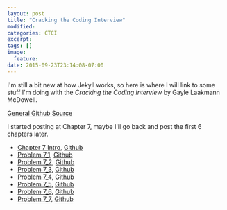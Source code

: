 ```yaml
---
layout: post
title: "Cracking the Coding Interview"
modified:
categories: CTCI
excerpt:
tags: []
image:
  feature:
date: 2015-09-23T23:14:08-07:00
---
```


I'm still a bit new at how Jekyll works, so here is where I will link to some stuff I'm doing with the *Cracking the Coding Interview* by Gayle Laakmann McDowell.

[General Github Source](https://github.com/patricknyu/CtCInterview)

I started posting at Chapter 7, maybe I'll go back and post the first 6 chapters later.

- [Chapter 7 Intro](/ctci/chapter-7/), [Github](https://github.com/patricknyu/CtCInterview/blob/master/readme.md)
- [Problem 7_1](/ctci/problem-7_1-ctci/), [Github](https://github.com/patricknyu/CtCInterview/tree/master/ch_7/7_1)
- [Problem 7_2](/ctci/problem-7_2-ctci/), [Github](https://github.com/patricknyu/CtCInterview/tree/master/ch_7/7_2)
- [Problem 7_3](/ctci/problem-7_3-ctci/), [Github](https://github.com/patricknyu/CtCInterview/tree/master/ch_7/7_3)
- [Problem 7_4](/ctci/problem-7_4-ctci/), [Github](https://github.com/patricknyu/CtCInterview/tree/master/ch_7/7_4)
- [Problem 7_5](/ctci/problem-7_5-ctci/), [Github](https://github.com/patricknyu/CtCInterview/tree/master/ch_7/7_5)
- [Problem 7_6](/ctci/problem-7_6-ctci/), [Github](https://github.com/patricknyu/CtCInterview/tree/master/ch_7/7_6)
- [Problem 7_7](/ctci/problem-7_7-ctci/), [Github](https://github.com/patricknyu/CtCInterview/tree/master/ch_7/7_7)
